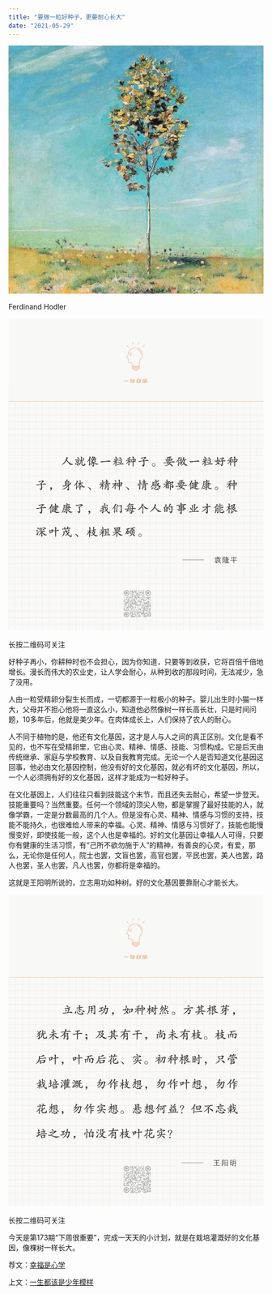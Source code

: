 ```yaml
---
title: "要做一粒好种子，更要耐心长大"
date: "2021-05-29"
---
```


![连岳文章](images/连岳文章picture-21.jpg)

 Ferdinand Hodler

  

  

![连岳文章](images/连岳文章picture-22.jpg)

长按二维码可关注

  

好种子再小，你耕种时也不会担心，因为你知道，只要等到收获，它将百倍千倍地增长。漫长而伟大的农业史，让人学会耐心，从种到收的那段时间，无法减少，急了没用。

  

人由一粒受精卵分裂生长而成，一切都源于一粒极小的种子。婴儿出生时小猫一样大，父母并不担心他将一直这么小，知道他必然像树一样长高长壮，只是时间问题，10多年后，他就是美少年。在肉体成长上，人们保持了农人的耐心。

  

人不同于植物的是，他还有文化基因，这才是人与人之间的真正区别。文化是看不见的，也不写在受精卵里，它由心灵、精神、情感、技能、习惯构成。它是后天由传统继承、家庭与学校教育、以及自我教育完成。无论一个人是否知道文化基因这回事，他必由文化基因控制，他没有好的文化基因，就必有坏的文化基因，所以，一个人必须拥有好的文化基因，这样才能成为一粒好种子。

  

在文化基因上，人们往往只看到技能这个末节，而且还失去耐心，希望一步登天。技能重要吗？当然重要。任何一个领域的顶尖人物，都是掌握了最好技能的人，就像学霸，一定是分数最高的几个人。但是没有心灵、精神、情感与习惯的支持，技能不能持久，也很难给人带来的幸福。心灵、精神、情感与习惯好了，技能也能慢慢变好，即使技能一般，这个人也是幸福的。好的文化基因让幸福人人可得，只要你有健康的生活习惯，有“己所不欲勿施于人”的精神，有善良的心灵，有爱，那么，无论你是任何人，院士也罢，文盲也罢，高官也罢，平民也罢，美人也罢，路人也罢，圣人也罢，凡人也罢，你都将是幸福的。

  

这就是王阳明所说的，立志用功如种树。好的文化基因要靠耐心才能长大。

  

  

![连岳文章](images/连岳文章picture-23.jpg)

长按二维码可关注

  

今天是第173期“下周很重要”，完成一天天的小计划，就是在栽培灌溉好的文化基因，像棵树一样长大。  

  

荐文：[幸福是心学](http://mp.weixin.qq.com/s?__biz=MjM5NDU0Mjk2MQ==&mid=2651706901&idx=1&sn=6a8837794325a7c79663a066d93d3b89&chksm=bd7f520b8a08db1d48d79d092884a4ef3f32103ccb7ac20eeefc353ce5ca20dc52957ddca7f6&scene=21#wechat_redirect)  

上文：[一生都该是少年模样](http://mp.weixin.qq.com/s?__biz=MjM5NDU0Mjk2MQ==&mid=2651707047&idx=1&sn=770f02550ccf574b08df875d08a2bab0&chksm=bd7f52b98a08dbaf02b09e562bcb570a2a0ad0b129a6c0edd92840a56356e2d0a7a6db3be8e5&scene=21#wechat_redirect)
